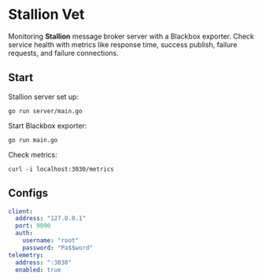 # Stallion Vet

Monitoring **Stallion** message broker server with a Blackbox exporter. 
Check service health with metrics like response time, 
success publish, failure requests, and failure connections.

## Start

Stallion server set up:

```shell
go run server/main.go
```

Start Blackbox exporter:

```shell
go run main.go
```

Check metrics:

```shell
curl -i localhost:3030/metrics
```

## Configs

```yaml
client:
  address: "127.0.0.1"
  port: 9090
  auth:
    username: "root"
    password: "Pa$$word"
telemetry:
  address: ":3030"
  enabled: true
```
